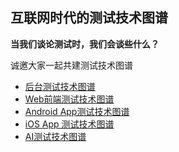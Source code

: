 ## 互联网时代的测试技术图谱
<b>当我们谈论测试时，我们会谈些什么？</b>

诚邀大家一起共建测试技术图谱

- [后台测试技术图谱](backendtesting.md)  
- [Web前端测试技术图谱](webtesting.md)  
- [Android App测试技术图谱](androidtesting.md)  
- [iOS App 测试技术图谱](iostesting.md)  
- [AI测试技术图谱](aitesting.md)  
